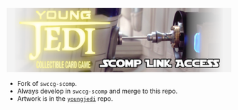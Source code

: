 ![](yj-scomp4.png)


* Fork of `swccg-scomp`.
* Always develop in `swccg-scomp` and merge to this repo.
* Artwork is in the [`youngjedi`](https://github.com/swccgpc/youngjedi) repo.
